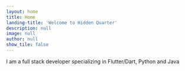 ```yaml
---
layout: home
title: Home
landing-title: 'Welcome to Hidden Quarter'
description: null
image: null
author: null
show_tile: false
---
```


I am a full stack developer specializing in Flutter/Dart, Python and Java
